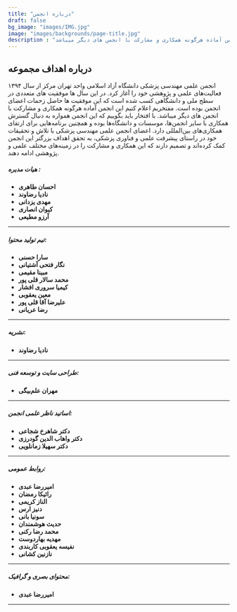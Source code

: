```yaml
---
title: "درباره انجمن"
draft: false
bg_image: "images/IMG.jpg"
image: "images/backgrounds/page-title.jpg"
description : "انجمن علمی مهندسی پزشکی دانشگاه آزاد اسلامی واحد تهران مرکز از سال ۱۳۹۴ فعالیت‌های علمی و پژوهشی خود را آغاز کرد. در این سال ها موفقیت های متعددی در سطح ملی و دانشگاهی کسب شده است که این موفقیت ها حاصل زحمات اعضای انجمن بوده است. مفتخریم اعلام کنیم این انجمن آماده هرگونه همکاری و مشارکت با انجمن های دیگر میباشد. "
---
```



## درباره اهداف مجموعه

انجمن علمی مهندسی پزشکی دانشگاه آزاد اسلامی واحد تهران مرکز از سال ۱۳۹۴ فعالیت‌های علمی و پژوهشی خود را آغاز کرد. در این سال ها موفقیت های متعددی در سطح ملی و دانشگاهی کسب شده است که این موفقیت ها حاصل زحمات اعضای انجمن بوده است. مفتخریم اعلام کنیم این انجمن آماده هرگونه همکاری و مشارکت با انجمن های دیگر میباشد. با افتخار باید بگوییم که این انجمن همواره به دنبال گسترش همکاری با سایر انجمن‌ها، موسسات و دانشگاه‌ها بوده و همچنین برنامه‌هایی برای ارتقای همکاری‌های بین‌المللی دارد. اعضای انجمن علمی مهندسی پزشکی با تلاش و تحقیقات خود در راستای پیشرفت علمی و فناوری پزشکی، به تحقق اهداف بزرگتر این انجمن کمک کرده‌اند و تصمیم دارند که این همکاری و مشارکت را در زمینه‌های مختلف علمی و پژوهشی ادامه دهند.

##### هیات مدیره :
- **احسان طاهری**
- **نادیا رضاوند**
- **مهدی یزدانی**
- **کیوان انصاری**
- **آرزو مطیعی**

----------------
##### تیم تولید محتوا:
- **سارا حسنی**
- **نگار فتحی آشتیانی**
- **مبینا مقیمی**
- **محمد سالار قلی پور**  
- **کیمیا سروری افشار**   
- **معین یعقوبی**
- **علیرضا آقا قلی پور**
- **رضا عریانی**

---------------
##### نشریه:

- **نادیا رضاوند**

---------------
##### طراحی سایت و توسعه فنی:

- **مهران علم‌بیگی**

---------------
##### اساتید ناظر علمی انجمن:

- **دکتر شاهرخ شجاعی**
- **دکتر واهاب الدین گودرزی**
- **دکتر سهیلا زمانلویی**

----------------
##### روابط عمومی:

-  **امیررضا عبدی**
- **رائیکا رمضان**
- **الناز کریمی**
-  **دنیز ارس**
- **سونیا بانی**
- **حدیث هوشمندان**
- **محمد رضا رکنی**
- **مهدیه بهاردوست**
- **نفیسه یعقوبی کاربندی**
-  **نازنین کشانی**
-------------------
##### محتوای بصری و گرافیک:

-  **امیررضا عبدی**

----------------------
<br>
